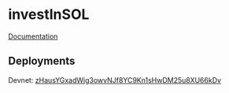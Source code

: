 # investInSOL

[Documentation](./docs/scenarios/README.md)

## Deployments

Devnet: [zHausYGxadWjg3owvNJf8YC9Kn1sHwDM25u8XU66kDv](https://solscan.io/account/zHausYGxadWjg3owvNJf8YC9Kn1sHwDM25u8XU66kDv?cluster=devnet)
